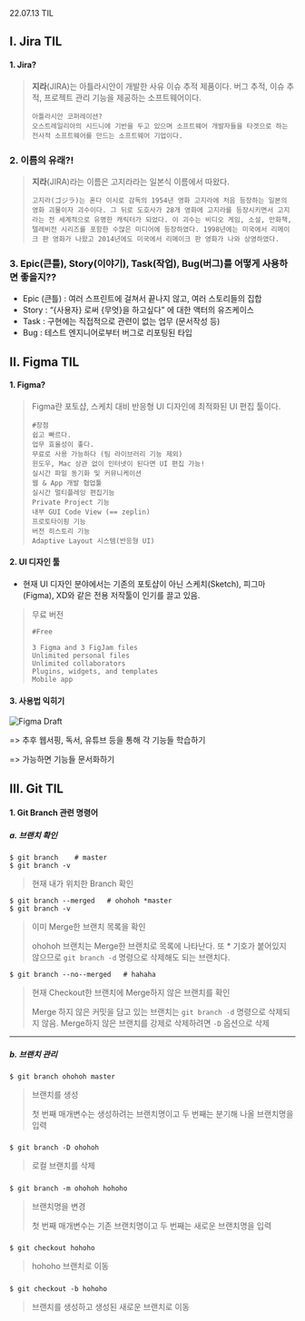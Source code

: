 22.07.13 TIL



## I. Jira TIL

#### 	1. Jira?

>  **지라**(JIRA)는 아틀라시안이 개발한 사유 이슈 추적 제품이다. 버그 추적, 이슈 추적, 프로젝트 관리 기능을 제공하는 소프트웨어이다.
>
> ```
> 아틀라시안 코퍼레이션?
> 오스트레일리아의 시드니에 기반을 두고 있으며 소프트웨어 개발자들을 타겟으로 하는 전사적 소프트웨어를 만드는 소프트웨어 기업이다.
> ```



### 	2. 이름의 유래?!

>  **지라**(JIRA)라는 이름은 고지라라는 일본식 이름에서 따왔다.
>
>  ```
>  고지라(ゴジラ)는 혼다 이시로 감독의 1954년 영화 고지라에 처음 등장하는 일본의 영화 괴물이자 괴수이다. 그 뒤로 도호사가 28개 영화에 고지라를 등장시키면서 고지라는 전 세계적으로 유명한 캐릭터가 되었다. 이 괴수는 비디오 게임, 소설, 만화책, 텔레비전 시리즈를 포함한 수많은 미디어에 등장하였다. 1998년에는 미국에서 리메이크 판 영화가 나왔고 2014년에도 미국에서 리메이크 판 영화가 나와 상영하였다.
>  ```



### 	3. Epic(큰틀), Story(이야기), Task(작업), Bug(버그)를 어떻게 사용하면 좋을지??

- Epic (큰틀) : 여러 스프린트에 걸쳐서 끝나지 않고, 여러 스토리들의 집합
- Story : “{사용자} 로써 {무엇}을 하고싶다” 에 대한 액터의 유즈케이스
- Task : 구현에는 직접적으로 관련이 없는 업무 (문서작성 등)
- Bug : 테스트 엔지니어로부터 버그로 리포팅된 타입   

   



## II. Figma TIL

#### 1. Figma?

> Figma란 포토샵, 스케치 대비 반응형 UI 디자인에 최적화된 UI 편집 툴이다.
>
> ```
> #장점
> 쉽고 빠르다.
> 업무 효율성이 좋다.
> 무료로 사용 가능하다 (팀 라이브러리 기능 제외)
> 윈도우, Mac 상관 없이 인터넷이 된다면 UI 편집 가능!
> 실시간 파일 동기화 및 커뮤니케이션
> 웹 & App 개발 협업툴
> 실시간 멀티플레잉 편집기능
> Private Project 기능
> 내부 GUI Code View (== zeplin)
> 프로토타이핑 기능
> 버전 히스토리 기능
> Adaptive Layout 시스템(반응형 UI)
> ```



#### 2. UI 디자인 툴

- 현재 UI 디자인 분야에서는 기존의 포토샵이 아닌 스케치(Sketch), 피그마(Figma), XD와 같은 전용 저작툴이 인기를 끌고 있음.

> 무료 버전
>
> ```
> #Free
> 
> 3 Figma and 3 FigJam files
> Unlimited personal files
> Unlimited collaborators
> Plugins, widgets, and templates
> Mobile app
> ```



#### 3. 사용법 익히기

![Figma Draft](https://user-images.githubusercontent.com/97646070/178890124-dbb49f52-86c5-4577-a79b-51cca5fb69e7.png)

=> 추후 웹서핑, 독서, 유튜브 등을 통해 각 기능들 학습하기

=> 가능하면 기능들 문서화하기   



## III. Git TIL

#### 1. Git Branch 관련 명령어  



##### a. 브랜치 확인

```
$ git branch	# master
$ git branch -v
```

> 현재 내가 위치한 Branch 확인  



```
$ git branch --merged	# ohohoh *master
$ git branch -v
```

> 이미 Merge한 브랜치 목록을 확인
>
> ohohoh 브랜치는 Merge한 브랜치로 목록에 나타난다. 또 * 기호가 붙어있지 않으므로 `git branch -d` 명령으로 삭제해도 되는 브랜치다.



```
$ git branch --no--merged	# hahaha
```

> 현재 Checkout한 브랜치에 Merge하지 않은 브랜치를 확인
>
> Merge 하지 않은 커밋을 담고 있는 브랜치는 `git branch -d` 명령으로 삭제되지 않음. Merge하지 않은 브랜치를 강제로 삭제하려면 `-D` 옵션으로 삭제



---

##### b. 브랜치 관리

```
$ git branch ohohoh master
```

> 브랜치를 생성
>
> 첫 번째 매개변수는 생성하려는 브랜치명이고 두 번째는 분기해 나올 브랜치명을 입력

##### 

```
$ git branch -D ohohoh
```

> 로컬 브랜치를 삭제

##### 

```
$ git branch -m ohohoh hohoho
```

> 브랜치명을 변경
>
> 첫 번째 매개변수는 기존 브랜치명이고 두 번째는 새로운 브랜치명을 입력

##### 

```
$ git checkout hohoho
```

> hohoho 브랜치로 이동

##### 

```
$ git checkout -b hohoho
```

> 브랜치를 생성하고 생성된 새로운 브랜치로 이동
